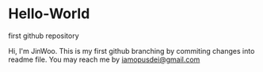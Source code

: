 # Hello-World
first github repository

Hi,
I'm JinWoo. This is my first github branching by commiting changes into readme file.
You may reach me by iamopusdei@gmail.com
